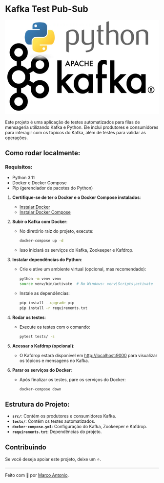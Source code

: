 # Kafka Test Pub-Sub

<div align="center">
  <img src="assets/banner.png" />
</div>

Este projeto é uma aplicação de testes automatizados para filas de mensageria utilizando Kafka e Python. Ele inclui produtores e consumidores para interagir com os tópicos do Kafka, além de testes para validar as operações.

## Como rodar localmente:

### Requisitos:

- Python 3.11
- Docker e Docker Compose
- Pip (gerenciador de pacotes do Python)

1. **Certifique-se de ter o Docker e o Docker Compose instalados**:
   - [Instalar Docker](https://docs.docker.com/get-docker/)
   - [Instalar Docker Compose](https://docs.docker.com/compose/install/)

2. **Subir o Kafka com Docker**:
   - No diretório raiz do projeto, execute:
     ```bash
     docker-compose up -d
     ```
   - Isso iniciará os serviços do Kafka, Zookeeper e Kafdrop.

3. **Instalar dependências do Python**:
   - Crie e ative um ambiente virtual (opcional, mas recomendado):
     ```bash
     python -m venv venv
     source venv/bin/activate  # No Windows: venv\Scripts\activate
     ```
   - Instale as dependências:
     ```bash
     pip install --upgrade pip
     pip install -r requirements.txt
     ```

4. **Rodar os testes**:
   - Execute os testes com o comando:
     ```bash
     pytest tests/ -s
     ```

5. **Acessar o Kafdrop (opcional)**:
   - O Kafdrop estará disponível em [http://localhost:9000](http://localhost:9000) para visualizar os tópicos e mensagens no Kafka.

6. **Parar os serviços do Docker**:
   - Após finalizar os testes, pare os serviços do Docker:
     ```bash
     docker-compose down
     ```

## Estrutura do Projeto:

- **`src/`**: Contém os produtores e consumidores Kafka.
- **`tests/`**: Contém os testes automatizados.
- **`docker-compose.yml`**: Configuração do Kafka, Zookeeper e Kafdrop.
- **`requirements.txt`**: Dependências do projeto.

## Contribuindo
Se você deseja apoiar este projeto, deixe um ⭐.

___

Feito com 💙 por [Marco Antonio](https://www.linkedin.com/in/mrk-silva/).